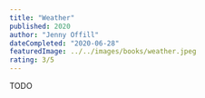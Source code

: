 ```yaml
---
title: "Weather"
published: 2020
author: "Jenny Offill"
dateCompleted: "2020-06-28"
featuredImage: ../../images/books/weather.jpeg
rating: 3/5
---
```


TODO

